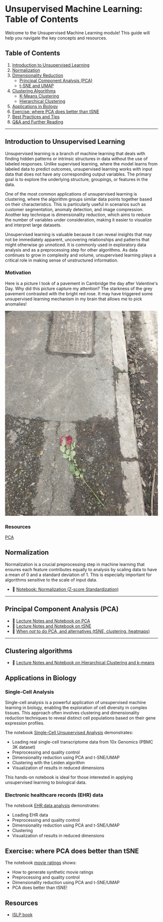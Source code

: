 # Unsupervised Machine Learning: Table of Contents

Welcome to the Unsupervised Machine Learning module! This guide will help you navigate the key concepts and resources.

## Table of Contents

1. [Introduction to Unsupervised Learning](#introduction-to-unsupervised-learning)
2. [Normalization](#normalization)
3. [Dimensionality Reduction](#dimensionality-reduction)
    - [Principal Component Analysis (PCA)](#principal-component-analysis-pca)
    - [t-SNE and UMAP](#t-sne-and-umap)
4. [Clustering Algorithms](#clustering-algorithms)
    - [K-Means Clustering](#k-means-clustering)
    - [Hierarchical Clustering](#hierarchical-clustering)
5. [Applications in Biology](#applications-in-biology)
6. [Exercise: where PCA does better than tSNE](#exercise-where-PCA-does-better-than-tSNE)
7. [Best Practices and Tips](#best-practices-and-tips)
8. [Q&A and Further Reading](#qa-and-further-reading)

---


## Introduction to Unsupervised Learning

Unsupervised learning is a branch of machine learning that deals with finding hidden patterns or intrinsic structures in data without the use of labeled responses. Unlike supervised learning, where the model learns from labeled data to predict outcomes, unsupervised learning works with input data that does not have any corresponding output variables. The primary goal is to explore the underlying structure, groupings, or features in the data.

One of the most common applications of unsupervised learning is clustering, where the algorithm groups similar data points together based on their characteristics. This is particularly useful in scenarios such as customer segmentation, anomaly detection, and image compression. Another key technique is dimensionality reduction, which aims to reduce the number of variables under consideration, making it easier to visualize and interpret large datasets.

Unsupervised learning is valuable because it can reveal insights that may not be immediately apparent, uncovering relationships and patterns that might otherwise go unnoticed. It is commonly used in exploratory data analysis and as a preprocessing step for other algorithms. As data continues to grow in complexity and volume, unsupervised learning plays a critical role in making sense of unstructured information.

### Motivation

Here is a picture I took of a pavement in Cambridge the day after Valentine's Day. Why did this picture capture my attention? The starkness of the grey pavement contrasted with the bright red rose. It may have triggered some unsupervised learning mechanism in my brain that allows me to pick anomalies!

![Rose after Valentine's Day](images/rose_after_valentines_day.png)

### Resources

[PCA](https://stats.stackexchange.com/questions/2691/making-sense-of-principal-component-analysis-eigenvectors-eigenvalues)

## Normalization

Normalization is a crucial preprocessing step in machine learning that ensures each feature contributes equally to analysis by scaling data to have a mean of 0 and a standard deviation of 1. This is especially important for algorithms sensitive to the scale of input data.

- 📓 [Notebook: Normalization (Z-score Standardization)](https://github.com/neelsoumya/python_machine_learning/blob/main/normalising_data.ipynb)

---



## Principal Component Analysis (PCA)

- 📓 [Lecture Notes and Notebook on PCA](https://github.com/neelsoumya/python_machine_learning/blob/main/pca_notes.ipynb)
- 📓 [Lecture Notes and Notebook on tSNE](https://github.com/neelsoumya/python_machine_learning/blob/main/tsne_simple.ipynb)
- 📓 [When *not* to do PCA, and alternatives (tSNE, clustering, heatmaps)](https://github.com/neelsoumya/python_machine_learning/blob/main/pca_when_not_to_do.ipynb)

---

## Clustering algorithms

- 📓 [Lecture Notes and Notebook on Hierarchical Clustering and k-means](https://github.com/neelsoumya/python_machine_learning/blob/main/clustering.md)


## Applications in Biology

### Single-Cell Analysis

Single-cell analysis is a powerful application of unsupervised machine learning in biology, enabling the exploration of cell diversity in complex tissues. This approach often involves clustering and dimensionality reduction techniques to reveal distinct cell populations based on their gene expression profiles.

The notebook [Single-Cell Unsupervised Analysis](https://github.com/neelsoumya/python_machine_learning/blob/main/singlcecell_unsupervised.ipynb) demonstrates:

- Loading real single-cell transcriptome data from 10x Genomics (PBMC 3K dataset)
- Preprocessing and quality control
- Dimensionality reduction using PCA and t-SNE/UMAP
- Clustering with the Leiden algorithm
- Visualization of results in reduced dimensions

This hands-on notebook is ideal for those interested in applying unsupervised learning to biological data.

### Electronic healthcare records (EHR) data

The notebook [EHR data analysis](https://github.com/neelsoumya/python_machine_learning/blob/main/EHR_data_unsupervised_learning.ipynb) demonstrates:

- Loading EHR data
- Preprocessing and quality control
- Dimensionality reduction using PCA and t-SNE/UMAP
- Clustering
- Visualization of results in reduced dimensions


## Exercise: where PCA does better than tSNE

The notebook [movie ratings](https://github.com/neelsoumya/python_machine_learning/blob/main/PCA_movie_ratings.ipynb) shows:

- How to generate synthetic movie ratings
- Preprocessing and quality control
- Dimensionality reduction using PCA and t-SNE/UMAP
- PCA does better than tSNE!
## Resources

- [ISLP book](https://www.statlearning.com/)
